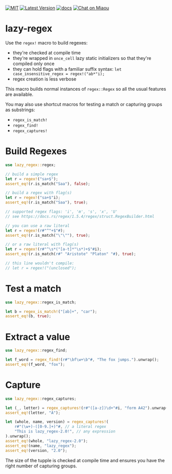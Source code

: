[![MIT][s2]][l2] [![Latest Version][s1]][l1] [![docs][s3]][l3] [![Chat on Miaou][s4]][l4]

[s1]: https://img.shields.io/crates/v/lazy-regex.svg
[l1]: https://crates.io/crates/lazy-regex

[s2]: https://img.shields.io/badge/license-MIT-blue.svg
[l2]: LICENSE

[s3]: https://docs.rs/lazy-regex/badge.svg
[l3]: https://docs.rs/lazy-regex/

[s4]: https://miaou.dystroy.org/static/shields/room.svg
[l4]: https://miaou.dystroy.org/3


# lazy-regex

Use the  `regex!` macro to build regexes:

* they're checked at compile time
* they're wrapped in `once_cell` lazy static initializers so that they're compiled only once
* they can hold flags with a familiar suffix syntax: `let case_insensitive_regex = regex!("ab*"i);`
* regex creation is less verbose

This macro builds normal instances of `regex::Regex` so all the usual features are available.

You may also use shortcut macros for testing a match or capturing groups as substrings:

* `regex_is_match!`
* `regex_find!`
* `regex_captures!`

# Build Regexes

```rust
use lazy_regex::regex;

// build a simple regex
let r = regex!("sa+$");
assert_eq!(r.is_match("Saa"), false);

// build a regex with flag(s)
let r = regex!("sa+$"i);
assert_eq!(r.is_match("Saa"), true);

// supported regex flags: 'i', 'm', 's', 'x', 'U'
// see https://docs.rs/regex/1.5.4/regex/struct.RegexBuilder.html

// you can use a raw literal
let r = regex!(r#"^"+$"#);
assert_eq!(r.is_match("\"\""), true);

// or a raw literal with flag(s)
let r = regex!(r#"^\s*("[a-t]*"\s*)+$"#i);
assert_eq!(r.is_match(r#" "Aristote" "Platon" "#), true);

// this line wouldn't compile:
// let r = regex!("(unclosed");

```

# Test a match

```rust
use lazy_regex::regex_is_match;

let b = regex_is_match!("[ab]+", "car");
assert_eq!(b, true);
```

# Extract a value

```rust
use lazy_regex::regex_find;

let f_word = regex_find!(r#"\bf\w+\b"#, "The fox jumps.").unwrap();
assert_eq!(f_word, "fox");
```

# Capture

```rust
use lazy_regex::regex_captures;

let (_, letter) = regex_captures!(r#"([a-z])\d+"#i, "form A42").unwrap();
assert_eq!(letter, "A");

let (whole, name, version) = regex_captures!(
    r#"(\w+)-([0-9.]+)"#, // a literal regex
    "This is lazy_regex-2.0!", // any expression
).unwrap();
assert_eq!(whole, "lazy_regex-2.0");
assert_eq!(name, "lazy_regex");
assert_eq!(version, "2.0");
```

The size of the tupple is checked at compile time and ensures you have the right number of capturing groups.
